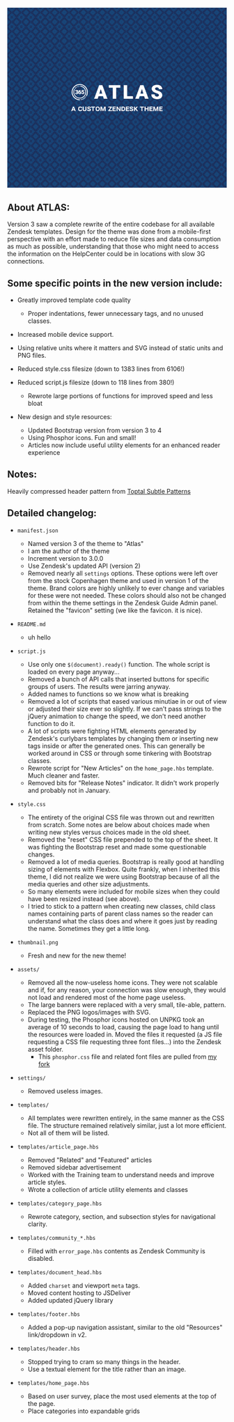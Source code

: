 ![ATLAS - A custom Zendesk theme](thumbnail.png)

## About ATLAS:
Version 3 saw a complete rewrite of the entire codebase for all available Zendesk templates.
Design for the theme was done from a mobile-first perspective with an effort made to reduce file sizes and data consumption as much as possible, understanding that those who might need to access the information on the HelpCenter could be in locations with slow 3G connections.

## Some specific points in the new version include:
- Greatly improved template code quality
    - Proper indentations, fewer unnecessary tags, and no unused classes.
- Increased mobile device support.
- Using relative units where it matters and SVG instead of static units and PNG files.
- Reduced style.css filesize (down to 1383 lines from 6106!)
- Reduced script.js filesize (down to 118 lines from 380!)
    - Rewrote large portions of functions for improved speed and less bloat

- New design and style resources:
    - Updated Bootstrap version from version 3 to 4
    - Using Phosphor icons. Fun and small!
    - Articles now include useful utility elements for an enhanced reader experience

## Notes:
Heavily compressed header pattern from [Toptal Subtle Patterns](https://www.toptal.com/designers/subtlepatterns/moroccan-flower-dark-pattern/)

## Detailed changelog:
- `manifest.json`
    - Named version 3 of the theme to "Atlas"
    - I am the author of the theme
    - Increment version to 3.0.0
    - Use Zendesk's updated API (version 2)
    - Removed nearly all `settings` options. These options were left over from the stock Copenhagen theme and used in version 1 of the theme. Brand colors are highly unlikely to ever change and variables for these were not needed. These colors should also not be changed from within the theme settings in the Zendesk Guide Admin panel. Retained the "favicon" setting (we like the favicon. it is nice).

- `README.md`
    - uh hello

- `script.js`
    - Use only one `$(document).ready()` function. The whole script is loaded on every page anyway...
    - Removed a bunch of API calls that inserted buttons for specific groups of users. The results were jarring anyway.
    - Added names to functions so we know what is breaking
    - Removed a lot of scripts that eased various minutiae in or out of view or adjusted their size ever so slightly. If we can't pass strings to the jQuery animation to change the speed, we don't need another function to do it.
    - A lot of scripts were fighting HTML elements generated by Zendesk's curlybars templates by changing them or inserting new tags inside or after the generated ones. This can generally be worked around in CSS or through some tinkering with Bootstrap classes.
    - Rewrote script for "New Articles" on the `home_page.hbs` template. Much cleaner and faster.
    - Removed bits for "Release Notes" indicator. It didn't work properly and probably not in January.

- `style.css`
    - The entirety of the original CSS file was thrown out and rewritten from scratch. Some notes are below about choices made when writing new styles versus choices made in the old sheet.
    - Removed the "reset" CSS file prepended to the top of the sheet. It was fighting the Bootstrap reset and made some questionable changes.
    - Removed a lot of media queries. Bootstrap is really good at handling sizing of elements with Flexbox. Quite frankly, when I inherited this theme, I did not realize we were using Bootstrap because of all the media queries and other size adjustments.
    - So many elements were included for mobile sizes when they could have been resized instead (see above).
    - I tried to stick to a pattern when creating new classes, child class names containing parts of parent class names so the reader can understand what the class does and where it goes just by reading the name. Sometimes they get a little long.

- `thumbnail.png`
    - Fresh and new for the new theme!

- `assets/`
    - Removed all the now-useless home icons. They were not scalable and if, for any reason, your connection was slow enough, they would not load and rendered most of the home page useless.
    - The large banners were replaced with a very small, tile-able, pattern.
    - Replaced the PNG logos/images with SVG.
    - During testing, the Phosphor icons hosted on UNPKG took an average of 10 seconds to load, causing the page load to hang until the resources were loaded in. Moved the files it requested (a JS file requesting a CSS file requesting three font files...) into the Zendesk asset folder.
        - This `phosphor.css` file and related font files are pulled from [my fork](https://github.com/ohitsdylan/phosphor-icons)

- `settings/`
    - Removed useless images.

- `templates/`
    - All templates were rewritten entirely, in the same manner as the CSS file. The structure remained relatively similar, just a lot more efficient.
    - Not all of them will be listed.

- `templates/article_page.hbs`
    - Removed "Related" and "Featured" articles
    - Removed sidebar advertisement
    - Worked with the Training team to understand needs and improve article styles.
    - Wrote a collection of article utility elements and classes

- `templates/category_page.hbs`
    - Rewrote category, section, and subsection styles for navigational clarity.

- `templates/community_*.hbs`
    - Filled with `error_page.hbs` contents as Zendesk Community is disabled.

- `templates/document_head.hbs`
    - Added `charset` and viewport `meta` tags.
    - Moved content hosting to JSDeliver
    - Added updated jQuery library

- `templates/footer.hbs`
    - Added a pop-up navigation assistant, similar to the old "Resources" link/dropdown in v2.

- `templates/header.hbs`
    - Stopped trying to cram so many things in the header.
    - Use a textual element for the title rather than an image.

- `templates/home_page.hbs`
    - Based on user survey, place the most used elements at the top of the page.
    - Place categories into expandable grids
